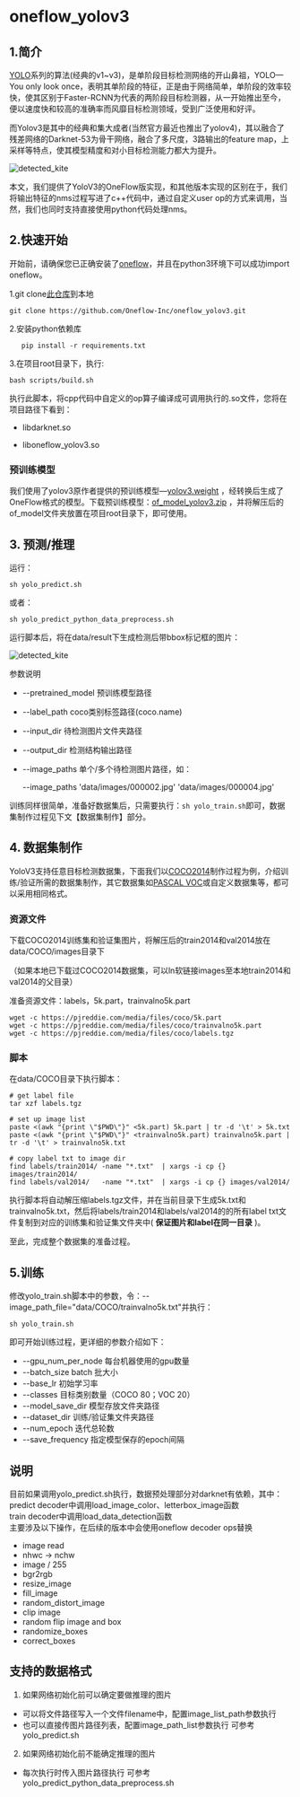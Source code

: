 # oneflow_yolov3
## 1.简介

[YOLO](https://pjreddie.com/darknet/yolo/)系列的算法(经典的v1~v3)，是单阶段目标检测网络的开山鼻祖，YOLO—You only look once，表明其单阶段的特征，正是由于网络简单，单阶段的效率较快，使其区别于Faster-RCNN为代表的两阶段目标检测器，从一开始推出至今，便以速度快和较高的准确率而风靡目标检测领域，受到广泛使用和好评。

而Yolov3是其中的经典和集大成者(当然官方最近也推出了yolov4)，其以融合了残差网络的Darknet-53为骨干网络，融合了多尺度，3路输出的feature map，上采样等特点，使其模型精度和对小目标检测能力都大为提升。

![detected_kite](/home/lyon/AI/DeepLearning/Project/OneFlow/oneflow-documentation/docs/adv_examples/imgs/detected_000004.jpg)

本文，我们提供了YoloV3的OneFlow版实现，和其他版本实现的区别在于，我们将输出特征的nms过程写进了c++代码中，通过自定义user op的方式来调用，当然，我们也同时支持直接使用python代码处理nms。



## 2.快速开始

开始前，请确保您已正确安装了[oneflow](https://github.com/Oneflow-Inc/oneflow)，并且在python3环境下可以成功import oneflow。

1.git clone[此仓库](https://github.com/Oneflow-Inc/oneflow_yolov3)到本地

```shell
git clone https://github.com/Oneflow-Inc/oneflow_yolov3.git
```

2.安装python依赖库

```shell
   pip install -r requirements.txt
```

3.在项目root目录下，执行:

```
bash scripts/build.sh
```

执行此脚本，将cpp代码中自定义的op算子编译成可调用执行的.so文件，您将在项目路径下看到：

- libdarknet.so

- liboneflow_yolov3.so



### 预训练模型

我们使用了yolov3原作者提供的预训练模型—[yolov3.weight](https://pjreddie.com/media/files/yolov3.weights) ，经转换后生成了OneFlow格式的模型。下载预训练模型：[of_model_yolov3.zip](https://oneflow-public.oss-cn-beijing.aliyuncs.com/model_zoo/of_model_yolov3.zip)  ，并将解压后的of_model文件夹放置在项目root目录下，即可使用。



## 3. 预测/推理

运行：

```shell
sh yolo_predict.sh
```

或者：

```shell
sh yolo_predict_python_data_preprocess.sh
```

运行脚本后，将在data/result下生成检测后带bbox标记框的图片：

![detected_kite](data/result/detected_kite.jpg)

参数说明

- --pretrained_model    预训练模型路径

- --label_path                  coco类别标签路径(coco.name)

- --input_dir                    待检测图片文件夹路径

- --output_dir	              检测结构输出路径

- --image_paths              单个/多个待检测图片路径，如：

  --image_paths  'data/images/000002.jpg'  'data/images/000004.jpg' 

训练同样很简单，准备好数据集后，只需要执行：`sh yolo_train.sh`即可，数据集制作过程见下文【数据集制作】部分。



## 4. 数据集制作

YoloV3支持任意目标检测数据集，下面我们以[COCO2014](http://cocodataset.org/#download)制作过程为例，介绍训练/验证所需的数据集制作，其它数据集如[PASCAL VOC](http://host.robots.ox.ac.uk/pascal/VOC/)或自定义数据集等，都可以采用相同格式。

### 资源文件

下载COCO2014训练集和验证集图片，将解压后的train2014和val2014放在data/COCO/images目录下

（如果本地已下载过COCO2014数据集，可以ln软链接images至本地train2014和val2014的父目录）

准备资源文件：labels，5k.part，trainvalno5k.part

```shell
wget -c https://pjreddie.com/media/files/coco/5k.part
wget -c https://pjreddie.com/media/files/coco/trainvalno5k.part
wget -c https://pjreddie.com/media/files/coco/labels.tgz
```

### 脚本

在data/COCO目录下执行脚本：

```shell
# get label file
tar xzf labels.tgz

# set up image list
paste <(awk "{print \"$PWD\"}" <5k.part) 5k.part | tr -d '\t' > 5k.txt
paste <(awk "{print \"$PWD\"}" <trainvalno5k.part) trainvalno5k.part | tr -d '\t' > trainvalno5k.txt

# copy label txt to image dir
find labels/train2014/ -name "*.txt"  | xargs -i cp {} images/train2014/
find labels/val2014/   -name "*.txt"  | xargs -i cp {} images/val2014/
```

执行脚本将自动解压缩labels.tgz文件，并在当前目录下生成5k.txt和trainvalno5k.txt，然后将labels/train2014和labels/val2014的的所有label txt文件复制到对应的训练集和验证集文件夹中( **保证图片和label在同一目录** )。

至此，完成整个数据集的准备过程。



## 5.训练

修改yolo_train.sh脚本中的参数，令：--image_path_file="data/COCO/trainvalno5k.txt"并执行：

```shell
sh yolo_train.sh
```

即可开始训练过程，更详细的参数介绍如下：

- --gpu_num_per_node    每台机器使用的gpu数量
- --batch_size  batch         批大小
- --base_lr                           初始学习率
- --classes                           目标类别数量（COCO 80；VOC 20）
- --model_save_dir            模型存放文件夹路径
- --dataset_dir                    训练/验证集文件夹路径
- --num_epoch                   迭代总轮数
- --save_frequency            指定模型保存的epoch间隔


## 说明

目前如果调用yolo_predict.sh执行，数据预处理部分对darknet有依赖，其中：predict decoder中调用load_image_color、letterbox_image函数  
train decoder中调用load_data_detection函数  
主要涉及以下操作，在后续的版本中会使用oneflow decoder ops替换  

- image read  
- nhwc -> nchw  
- image / 255  
- bgr2rgb  
- resize_image  
- fill_image   
- random_distort_image  
- clip image  
- random flip image and box  
- randomize_boxes   
- correct_boxes  

## 支持的数据格式

1. 如果网络初始化前可以确定要做推理的图片

- 可以将文件路径写入一个文件filename中，配置image_list_path参数执行
- 也可以直接传图片路径列表，配置image_path_list参数执行
  可参考yolo_predict.sh

2. 如果网络初始化前不能确定推理的图片

- 每次执行时传入图片路径执行
  可参考yolo_predict_python_data_preprocess.sh
